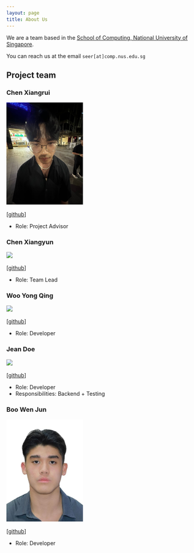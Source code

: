 ```yaml
---
layout: page
title: About Us
---
```


We are a team based in the [School of Computing, National University of Singapore](https://www.comp.nus.edu.sg).

You can reach us at the email `seer[at]comp.nus.edu.sg`

## Project team

### Chen Xiangrui

<img src="images/chen-xiangrui.png" width="200px">

[[github](https://github.com/chen-xiangrui)]

-   Role: Project Advisor

### Chen Xiangyun

<img src="images/chenxy12345.png" width="200px">

[[github](http://github.com/chenxy12345)]

-   Role: Team Lead

### Woo Yong Qing

<img src="images/wyongqiing.png" width="200px">

[[github](http://github.com/wyongqiing)]

-   Role: Developer

### Jean Doe

<img src="images/davidfoo07.png" width="200px">

[[github](http://github.com/davidfoo07)]

-   Role: Developer
-   Responsibilities: Backend + Testing

### Boo Wen Jun

<img src="images/wj200.png" width="200px">

[[github](https://github.com/wj200)]

-   Role: Developer
